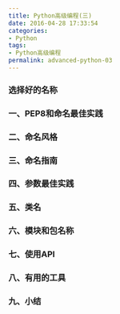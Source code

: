 ```yaml
---
title: Python高级编程(三)
date: 2016-04-28 17:33:54
categories:
- Python
tags:
- Python高级编程
permalink: advanced-python-03
---
```


### 选择好的名称

### 一、PEP8和命名最佳实践

### 二、命名风格

<!-- more -->

### 三、命名指南

### 四、参数最佳实践

### 五、类名

### 六、模块和包名称

### 七、使用API

### 八、有用的工具

### 九、小结